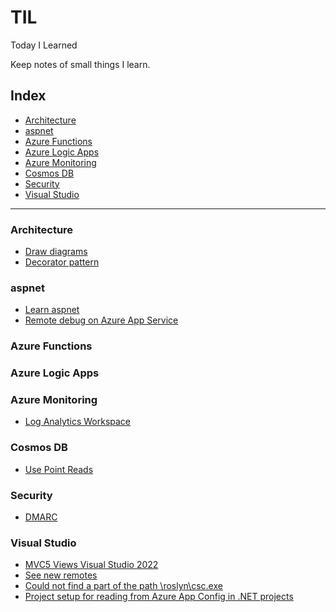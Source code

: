 # TIL
Today I Learned

Keep notes of small things I learn.

## Index
* [Architecture](#architecture)
* [aspnet](#aspnet)
* [Azure Functions](#azure-functions)
* [Azure Logic Apps](#azure-logic-apps)
* [Azure Monitoring](#azure-monitoring)
* [Cosmos DB](#cosmos-db)
* [Security](#security)
* [Visual Studio](#visual-studio)

---

### Architecture
- [Draw diagrams](architecture/diagrams.md)
- [Decorator pattern](architecture/decorator-pattern.md)

### aspnet
- [Learn aspnet](aspnet/learn-aspnet.md)
- [Remote debug on Azure App Service](aspnet/remote-debug.md)

### Azure Functions

### Azure Logic Apps

### Azure Monitoring
- [Log Analytics Workspace](azure-monitoring/log-analytics-workspace.md)

### Cosmos DB
- [Use Point Reads](cosmos-db/point-reads.md)

### Security
- [DMARC](security/dmarc.md)

### Visual Studio
- [MVC5 Views Visual Studio 2022](visual-studio/razor-views-mvc5.md)
- [See new remotes](visual-studio/see-new-remotes.md)
- [Could not find a part of the path \roslyn\csc.exe](visual-studio/csc-exe.md)
- [Project setup for reading from Azure App Config in .NET projects](visual-studio/azure-app-config.md)



